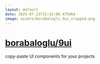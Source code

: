 ```yaml
---
layout: default
date: 2025-07-15T15:42:00.475464
image: assets/borabaloglu_9ui_cropped.png
---
```


# [borabaloglu/9ui](https://github.com/borabaloglu/9ui)

copy-paste UI components for your projects
